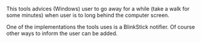 This tools advices (Windows) user to go away for a while (take a walk for some minutes) when user is to long behind the computer screen.

One of the implementations the tools uses is a BlinkStick notifier.
Of course other ways to inform the user can be added.
